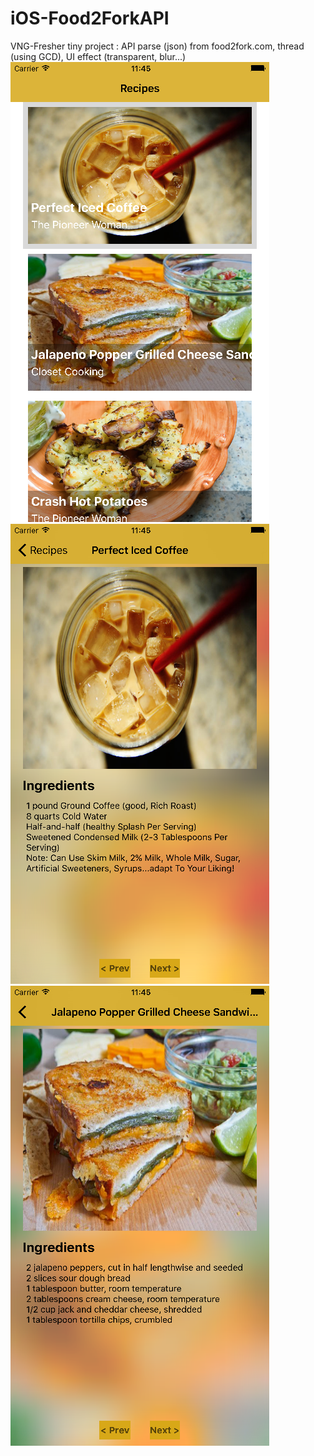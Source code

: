 # iOS-Food2ForkAPI
VNG-Fresher tiny project : API parse (json) from food2fork.com, thread (using GCD), UI effect (transparent, blur...)
![alt tag](https://github.com/vnthanh/iOS-Food2ForkAPI/blob/master/Simulator%20Screen%20Shot%20Aug%2011%2C%202016%2C%2011.45.29%20AM.png)
![alt tag](https://github.com/vnthanh/iOS-Food2ForkAPI/blob/master/Simulator%20Screen%20Shot%20Aug%2011%2C%202016%2C%2011.45.35%20AM.png)
![alt tag](https://github.com/vnthanh/iOS-Food2ForkAPI/blob/master/Simulator%20Screen%20Shot%20Aug%2011%2C%202016%2C%2011.45.43%20AM.png)
